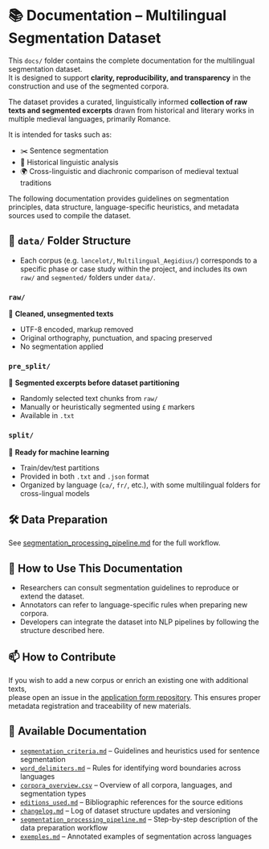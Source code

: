 # 📚 Documentation – Multilingual Segmentation Dataset

This `docs/` folder contains the complete documentation for the multilingual segmentation dataset.  
It is designed to support **clarity, reproducibility, and transparency** in the construction and use of the segmented corpora.

The dataset provides a curated, linguistically informed **collection of raw texts and segmented excerpts** drawn from historical and literary works in multiple medieval languages, primarily Romance.

It is intended for tasks such as:

- ✂️ Sentence segmentation
- 📜 Historical linguistic analysis
- 🌍 Cross-linguistic and diachronic comparison of medieval textual traditions

The following documentation provides guidelines on segmentation principles, data structure, language-specific heuristics, and metadata sources used to compile the dataset.

## 📁 `data/` Folder Structure
- Each corpus (e.g. `lancelot/`, `Multilingual_Aegidius/`) corresponds to a specific phase or case study within the project, and includes its own `raw/` and `segmented/` folders under `data/`.

### `raw/`  
📄 **Cleaned, unsegmented texts**

- UTF-8 encoded, markup removed  
- Original orthography, punctuation, and spacing preserved  
- No segmentation applied

### `pre_split/` 
🧾 **Segmented excerpts before dataset partitioning**

- Randomly selected text chunks from `raw/`  
- Manually or heuristically segmented using `£` markers  
- Available in `.txt` 

### `split/`  
🔀 **Ready for machine learning**

- Train/dev/test partitions  
- Provided in both `.txt` and `.json` format  
- Organized by language (`ca/`, `fr/`, etc.), with some multilingual folders for cross-lingual models

## 🛠️ Data Preparation

See [segmentation_processing_pipeline.md](docs/segmentation_processing_pipeline.md) for the full workflow.

## 🧭 How to Use This Documentation

- Researchers can consult segmentation guidelines to reproduce or extend the dataset.
- Annotators can refer to language-specific rules when preparing new corpora.
- Developers can integrate the dataset into NLP pipelines by following the structure described here.

## 📫 How to Contribute

If you wish to add a new corpus or enrich an existing one with additional texts,  
please open an issue in the [application form repository](https://github.com/carolisteia/mulada).
This ensures proper metadata registration and traceability of new materials.

## 📁 Available Documentation

- [`segmentation_criteria.md`](segmentation_criteria.md) – Guidelines and heuristics used for sentence segmentation  
- [`word_delimiters.md`](word_delimiters.md) – Rules for identifying word boundaries across languages  
- [`corpora_overview.csv`](metadata/corpora_overview.csv) – Overview of all corpora, languages, and segmentation types  
- [`editions_used.md`](sources/editions_used.md) – Bibliographic references for the source editions  
- [`changelog.md`](changelog.md) – Log of dataset structure updates and versioning  
- [`segmentation_processing_pipeline.md`](segmentation_processing_pipeline.md) – Step-by-step description of the data preparation workflow  
- [`exemples.md`](exemples.md) – Annotated examples of segmentation across languages  

